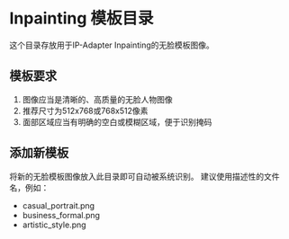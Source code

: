 # Inpainting 模板目录

这个目录存放用于IP-Adapter Inpainting的无脸模板图像。

## 模板要求

1. 图像应当是清晰的、高质量的无脸人物图像
2. 推荐尺寸为512x768或768x512像素
3. 面部区域应当有明确的空白或模糊区域，便于识别掩码

## 添加新模板

将新的无脸模板图像放入此目录即可自动被系统识别。
建议使用描述性的文件名，例如：
- casual_portrait.png
- business_formal.png
- artistic_style.png 